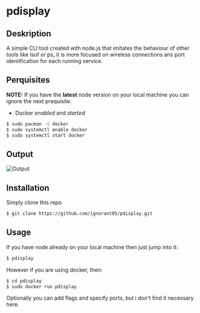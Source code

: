 # pdisplay
## Deskription
A simple CLI tool created with node.js that imitates the behaviour of other tools like lsof or ps, it is more focused on wireless connections ans port identification for each running service.

## Perquisites 
**NOTE:** If you have the **latest** node version on your local machine you can ignore the next prequisite.

- Docker *enabled* and *started*
```bash
$ sudo pacman -S docker
$ sudo systemctl enable docker
$ sudo systemctl start docker
```
## Output 

![Output]()

## Installation 
Simply clone this repo 
```bash
$ git clone https://github.com/ignorant05/pdisplay.git
```

## Usage
If you have node already on your local machine then just jump into it: 
```bash
$ pdisplay
```

However if you are using docker, then: 
```bash
$ cd pdisplay
$ sudo docker run pdisplay
```
Optionally you can add flags and specify ports, but i don't find it necessary here.
